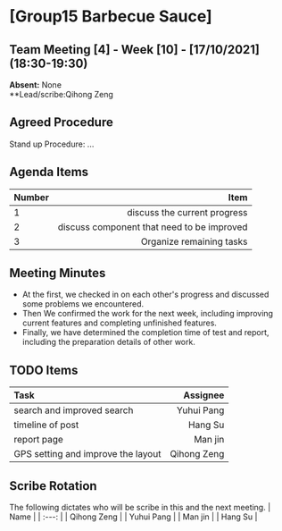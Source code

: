 # [Group15 Barbecue Sauce]
## Team Meeting [4] - Week [10] - [17/10/2021] (18:30-19:30)
**Absent:** None
<br>
**Lead/scribe:Qihong Zeng

## Agreed Procedure
Stand up Procedure: ...

## Agenda Items
| Number | Item |
| :--- | ---: |
| 1 | discuss the current progress |
| 2 | discuss component that need to be improved|
| 3| Organize remaining tasks|

## Meeting Minutes
- At the first, we checked in on each other's progress and discussed some problems we encountered.
- Then We confirmed the work for the next week, including improving current features and completing 
  unfinished features. 
- Finally, we have determined the completion time of test and report, including the preparation details of other work. 

## TODO Items
| Task | Assignee |
| :--- | ---: |
| search and improved search | Yuhui Pang |
| timeline of post | Hang Su |
| report page| Man jin |
| GPS setting and improve the layout  | Qihong Zeng |

## Scribe Rotation
The following dictates who will be scribe in this and the next meeting.
| Name |
| :---: |
| Qihong Zeng |
| Yuhui Pang  |
| Man jin     |
| Hang Su     |